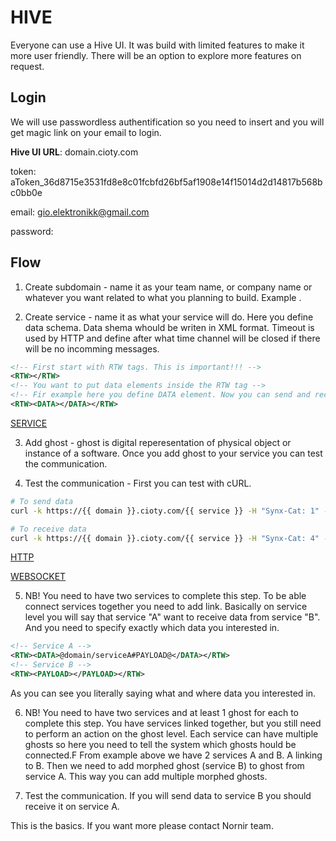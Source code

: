 # HIVE

Everyone can use a Hive UI. It was build with limited features to make it more user friendly. There will be an option to explore more features on request.

## Login

We will use passwordless authentification so you need to insert and you will get magic link on your email to login.

**Hive UI URL**: domain.cioty.com

token: aToken_36d8715e3531fd8e8c01fcbfd26bf5af1908e14f15014d2d14817b568bc0bb0e

email: gio.elektronikk@gmail.com

password: 

## Flow

1. Create subdomain - name it as your team name, or company name or whatever you want related to what you planning to build. Example .

2. Create service - name it as what your service will do. Here you define data schema. Data shema whould be writen in XML format. Timeout is used by HTTP and define after what time channel will be closed if there will be no incomming messages.

```xml
<!-- First start with RTW tags. This is important!!! -->
<RTW></RTW>
<!-- You want to put data elements inside the RTW tag -->
<!-- Fir example here you define DATA element. Now you can send and receive DATA to/from your service. -->
<RTW><DATA></DATA></RTW>
```

[SERVICE](./SERVICE.md)

3. Add ghost - ghost is digital reperesentation of physical object or instance of a software. Once you add ghost to your service you can test the communication.

4. Test the communication - First you can test with cURL. 

```bash
# To send data
curl -k https://{{ domain }}.cioty.com/{{ service }} -H "Synx-Cat: 1" -d "token={{ token }}&objectID=1&data=hello world"

# To receive data
curl -k https://{{ domain }}.cioty.com/{{ service }} -H "Synx-Cat: 4" -d "token={{ token }}&objectID=1"
```

[HTTP](./HTTP.md)

[WEBSOCKET](./WEBSOCKET.md)

5. NB! You need to have two services to complete this step. To be able connect services together you need to add link. Basically on service level you will say that service "A" want to receive data from service "B". And you need to specify exactly which data you interested in.

```xml
<!-- Service A -->
<RTW><DATA>@domain/serviceA#PAYLOAD@</DATA></RTW>
<!-- Service B -->
<RTW><PAYLOAD></PAYLOAD></RTW>
```

As you can see you literally saying what and where data you interested in.

6. NB! You need to have two services and at least 1 ghost for each to complete this step. You have services linked together, but you still need to perform an action on the ghost level. Each service can have multiple ghosts so here you need to tell the system which ghosts hould be connected.F From example above we have 2 services A and B. A linking to B. Then we need to add morphed ghost (service B) to ghost from service A. This way you can add multiple morphed ghosts.

7. Test the communication. If you will send data to service B you should receive it on service A.
 
This is the basics. If you want more please contact Nornir team.
